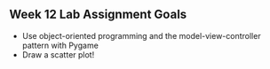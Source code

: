 ## Week 12 Lab Assignment Goals
* Use object-oriented programming and the model-view-controller pattern with Pygame
* Draw a scatter plot!
